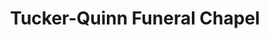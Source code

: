 ---
title: "Tucker-Quinn Funeral Chapel"
url: /greenville/tucker-quinn-funeral-chapel/
shop: funeral directors
---